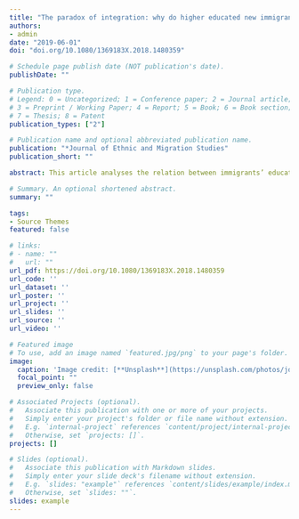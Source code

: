 ```yaml
---
title: "The paradox of integration: why do higher educated new immigrants perceive more discrimination in Germany?"
authors:
- admin
date: "2019-06-01"
doi: "doi.org/10.1080/1369183X.2018.1480359"

# Schedule page publish date (NOT publication's date).
publishDate: ""

# Publication type.
# Legend: 0 = Uncategorized; 1 = Conference paper; 2 = Journal article;
# 3 = Preprint / Working Paper; 4 = Report; 5 = Book; 6 = Book section;
# 7 = Thesis; 8 = Patent
publication_types: ["2"]

# Publication name and optional abbreviated publication name.
publication: "*Journal of Ethnic and Migration Studies"
publication_short: ""

abstract: This article analyses the relation between immigrants’ educational attainment and their perceived discrimination. Previous studies in the Netherlands have found that ethnic discrimination is a particularly salient concern among higher educated immigrants, also referred to as the paradox of integration. By using data from the SCIP-project (‘Causes and Consequences of Early Socio-Cultural Integration Processes among New Immigrants in Europe’), I empirically examine, firstly, whether this counterintuitive finding applies to the group of recently arrived Polish and Turkish immigrants in Germany. Secondly, based on three theoretical perspectives, and taking the opportunity structure, immigrants’ awareness, and their relative deprivation into account, I am concerned with the explanation of the integration paradox. Bivariate results confirm the existence of the integration paradox for recent immigrants in Germany. The findings of mediation analysis and effect decomposition indicate that all three theoretical approaches contribute to the explanation; however, the positive relation between educational attainment and perceived discrimination requires slightly different explanations for Poles and Turks. The results further illustrate that it would be misleading to conclude that higher educated immigrants are automatically protected against discriminatory acts.

# Summary. An optional shortened abstract.
summary: ""

tags:
- Source Themes
featured: false

# links:
# - name: ""
#   url: ""
url_pdf: https://doi.org/10.1080/1369183X.2018.1480359
url_code: ''
url_dataset: ''
url_poster: ''
url_project: ''
url_slides: ''
url_source: ''
url_video: ''

# Featured image
# To use, add an image named `featured.jpg/png` to your page's folder. 
image:
  caption: 'Image credit: [**Unsplash**](https://unsplash.com/photos/jdD8gXaTZsc)'
  focal_point: ""
  preview_only: false

# Associated Projects (optional).
#   Associate this publication with one or more of your projects.
#   Simply enter your project's folder or file name without extension.
#   E.g. `internal-project` references `content/project/internal-project/index.md`.
#   Otherwise, set `projects: []`.
projects: []

# Slides (optional).
#   Associate this publication with Markdown slides.
#   Simply enter your slide deck's filename without extension.
#   E.g. `slides: "example"` references `content/slides/example/index.md`.
#   Otherwise, set `slides: ""`.
slides: example
---
```

